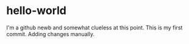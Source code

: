 # hello-world

I'm a github newb and somewhat clueless at this point.
This is my first commit.
Adding changes manually.
